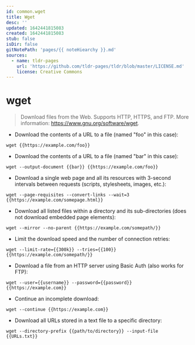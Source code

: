 ```yaml
---
id: common.wget
title: Wget
desc: ''
updated: 1642441815083
created: 1642441815083
stub: false
isDir: false
gitNotePath: 'pages/{{ noteHiearchy }}.md'
sources:
  - name: tldr-pages
    url: 'https://github.com/tldr-pages/tldr/blob/master/LICENSE.md'
    license: Creative Commons
---
```

# wget

> Download files from the Web.
> Supports HTTP, HTTPS, and FTP.
> More information: <https://www.gnu.org/software/wget>.

- Download the contents of a URL to a file (named "foo" in this case):

`wget {{https://example.com/foo}}`

- Download the contents of a URL to a file (named "bar" in this case):

`wget --output-document {{bar}} {{https://example.com/foo}}`

- Download a single web page and all its resources with 3-second intervals between requests (scripts, stylesheets, images, etc.):

`wget --page-requisites --convert-links --wait=3 {{https://example.com/somepage.html}}`

- Download all listed files within a directory and its sub-directories (does not download embedded page elements):

`wget --mirror --no-parent {{https://example.com/somepath/}}`

- Limit the download speed and the number of connection retries:

`wget --limit-rate={{300k}} --tries={{100}} {{https://example.com/somepath/}}`

- Download a file from an HTTP server using Basic Auth (also works for FTP):

`wget --user={{username}} --password={{password}} {{https://example.com}}`

- Continue an incomplete download:

`wget --continue {{https://example.com}}`

- Download all URLs stored in a text file to a specific directory:

`wget --directory-prefix {{path/to/directory}} --input-file {{URLs.txt}}`

